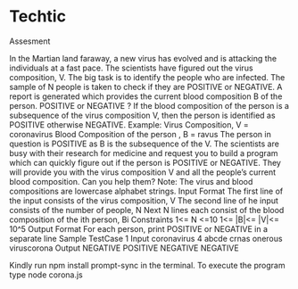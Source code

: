 # Techtic
Assesment

In the Martian land faraway, a new virus has evolved and is attacking the individuals at a fast pace. The scientists have figured out the virus composition, V. The big task is to identify the people who are infected. The sample of N people is taken to check if they are POSITIVE or NEGATIVE. A report is generated which provides the current blood composition B of the person.
POSITIVE or NEGATIVE ?
If the blood composition of the person is a subsequence of the virus composition V, then the person is identified as POSITIVE otherwise NEGATIVE.
Example:
Virus Composition, V = coronavirus
Blood Composition of the person , B = ravus
The person in question is POSITIVE as B is the subsequence of the V.
The scientists are busy with their research for medicine and request you to build a program which can quickly figure out if the person is POSITIVE or NEGATIVE. They will provide you with the virus composition V and all the people’s current blood composition. Can you help them?
Note: The virus and blood compositions are lowercase alphabet strings.
Input Format
The first line of the input consists of the virus composition, V
The second line of he input consists of the number of people, N
Next N lines each consist of the blood composition of the ith person, Bi
Constraints
1<= N <=10
1<= |B|<= |V|<= 10^5
Output Format
For each person, print POSITIVE or NEGATIVE in a separate line
Sample TestCase 1
Input
coronavirus
4
abcde
crnas
onerous
viruscorona
Output
NEGATIVE
POSITIVE
NEGATIVE
NEGATIVE



Kindly run npm install prompt-sync in the terminal.
To execute the program type
node corona.js
